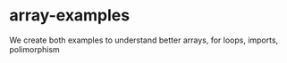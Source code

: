 # array-examples
We create both examples to understand better arrays, for loops, imports, polimorphism
